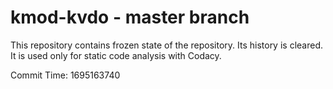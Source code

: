 # kmod-kvdo - master branch

This repository contains frozen state of the repository.
Its history is cleared. It is used only for static code
analysis with Codacy.

Commit Time: 1695163740